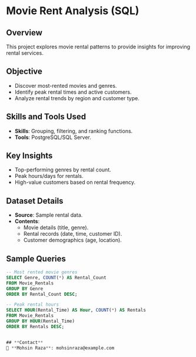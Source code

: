 # **Movie Rent Analysis (SQL)**  

## **Overview**  
This project explores movie rental patterns to provide insights for improving rental services.  

## **Objective**  
- Discover most-rented movies and genres.  
- Identify peak rental times and active customers.  
- Analyze rental trends by region and customer type.  

## **Skills and Tools Used**  
- **Skills**: Grouping, filtering, and ranking functions.  
- **Tools**: PostgreSQL/SQL Server.  

## **Key Insights**  
- Top-performing genres by rental count.  
- Peak hours/days for rentals.  
- High-value customers based on rental frequency.  

## **Dataset Details**  
- **Source**: Sample rental data.  
- **Contents**:  
  - Movie details (title, genre).  
  - Rental records (date, time, customer ID).  
  - Customer demographics (age, location).  

## **Sample Queries**  
```sql
-- Most rented movie genres
SELECT Genre, COUNT(*) AS Rental_Count
FROM Movie_Rentals
GROUP BY Genre
ORDER BY Rental_Count DESC;

-- Peak rental hours
SELECT HOUR(Rental_Time) AS Hour, COUNT(*) AS Rentals
FROM Movie_Rentals
GROUP BY HOUR(Rental_Time)
ORDER BY Rentals DESC;


## **Contact**  
📧 **Mohsin Raza**: mohsinraza@example.com  
